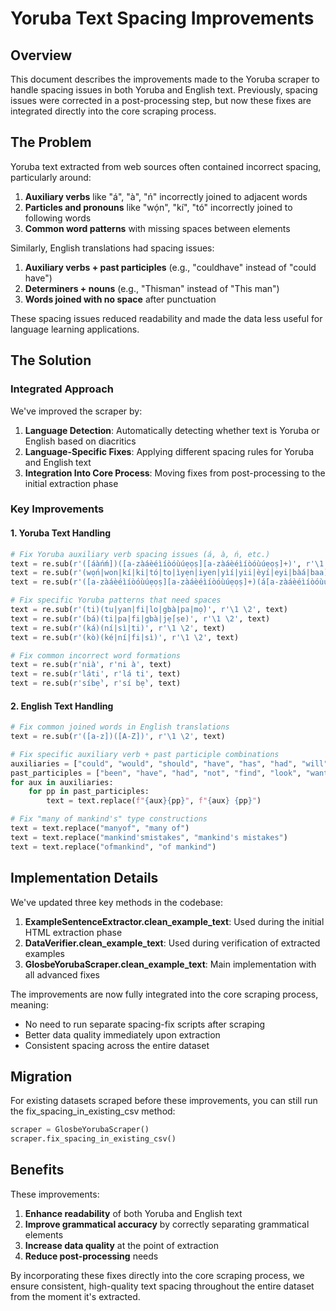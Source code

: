 # Yoruba Text Spacing Improvements

## Overview

This document describes the improvements made to the Yoruba scraper to handle spacing issues in both Yoruba and English text. Previously, spacing issues were corrected in a post-processing step, but now these fixes are integrated directly into the core scraping process.

## The Problem

Yoruba text extracted from web sources often contained incorrect spacing, particularly around:

1. **Auxiliary verbs** like "á", "à", "ń" incorrectly joined to adjacent words
2. **Particles and pronouns** like "wọ́n", "kí", "tó" incorrectly joined to following words
3. **Common word patterns** with missing spaces between elements

Similarly, English translations had spacing issues:

1. **Auxiliary verbs + past participles** (e.g., "couldhave" instead of "could have")
2. **Determiners + nouns** (e.g., "Thisman" instead of "This man")
3. **Words joined with no space** after punctuation

These spacing issues reduced readability and made the data less useful for language learning applications.

## The Solution

### Integrated Approach

We've improved the scraper by:

1. **Language Detection**: Automatically detecting whether text is Yoruba or English based on diacritics
2. **Language-Specific Fixes**: Applying different spacing rules for Yoruba and English text
3. **Integration Into Core Process**: Moving fixes from post-processing to the initial extraction phase

### Key Improvements

#### 1. Yoruba Text Handling

```python
# Fix Yoruba auxiliary verb spacing issues (á, à, ń, etc.)
text = re.sub(r'([áàńḿ])([a-zàáèéìíòóùúẹọṣ][a-zàáèéìíòóùúẹọṣ]+)', r'\1 \2', text)
text = re.sub(r'(wọ́n|won|kí|ki|tó|to|ìyẹn|iyen|yìí|yii|èyí|eyi|bàá|baa)([a-zàáèéìíòóùúẹọṣ][a-zàáèéìíòóùúẹọṣ]+)', r'\1 \2', text)
text = re.sub(r'([a-zàáèéìíòóùúẹọṣ][a-zàáèéìíòóùúẹọṣ]+)(á[a-zàáèéìíòóùúẹọṣ])', r'\1 \2', text)

# Fix specific Yoruba patterns that need spaces
text = re.sub(r'(ti)(tu|yan|fi|lo|gbà|pa|mọ̀)', r'\1 \2', text)
text = re.sub(r'(bá)(ti|pa|fi|gbà|jẹ́|ṣe)', r'\1 \2', text)
text = re.sub(r'(ká)(ní|sì|ti)', r'\1 \2', text)
text = re.sub(r'(kò)(ké|ní|fi|sì)', r'\1 \2', text)

# Fix common incorrect word formations
text = re.sub(r'nià', r'ni à', text)
text = re.sub(r'láti', r'lá ti', text)
text = re.sub(r'síbẹ̀', r'sí bẹ̀', text)
```

#### 2. English Text Handling

```python
# Fix common joined words in English translations
text = re.sub(r'([a-z])([A-Z])', r'\1 \2', text)

# Fix specific auxiliary verb + past participle combinations
auxiliaries = ["could", "would", "should", "have", "has", "had", "will", "is", "are", "was", "were"]
past_participles = ["been", "have", "had", "not", "find", "look", "want", "need", "make", "take", "give"]
for aux in auxiliaries:
    for pp in past_participles:
        text = text.replace(f"{aux}{pp}", f"{aux} {pp}")

# Fix "many of mankind's" type constructions
text = text.replace("manyof", "many of")
text = text.replace("mankind'smistakes", "mankind's mistakes")
text = text.replace("ofmankind", "of mankind")
```

## Implementation Details

We've updated three key methods in the codebase:

1. **ExampleSentenceExtractor.clean_example_text**: Used during the initial HTML extraction phase
2. **DataVerifier.clean_example_text**: Used during verification of extracted examples
3. **GlosbeYorubaScraper.clean_example_text**: Main implementation with all advanced fixes

The improvements are now fully integrated into the core scraping process, meaning:

- No need to run separate spacing-fix scripts after scraping
- Better data quality immediately upon extraction
- Consistent spacing across the entire dataset

## Migration

For existing datasets scraped before these improvements, you can still run the fix_spacing_in_existing_csv method:

```python
scraper = GlosbeYorubaScraper()
scraper.fix_spacing_in_existing_csv()
```

## Benefits

These improvements:

1. **Enhance readability** of both Yoruba and English text
2. **Improve grammatical accuracy** by correctly separating grammatical elements
3. **Increase data quality** at the point of extraction
4. **Reduce post-processing** needs

By incorporating these fixes directly into the core scraping process, we ensure consistent, high-quality text spacing throughout the entire dataset from the moment it's extracted. 